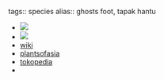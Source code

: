 tags:: species
alias:: ghosts foot, tapak hantu

- ![](https://peach-geographical-bat-397.mypinata.cloud/ipfs/QmdmdcPmqfqfxBwAkgNEXp4tjc5QE5FHqfFAbGU6AMqtXi)
- ![](https://peach-geographical-bat-397.mypinata.cloud/ipfs/QmTnECSDgias1NzCnkeFbBAqKxoTNjGFV4yaZuzTSwkpFg)
- [wiki](https://en.wikipedia.org/wiki/Trevesia_burckii)
- [plantsofasia](http://www.plantsofasia.com/index/trevesia_burckii/0-802)
- [tokopedia](https://www.tokopedia.com/panjaitanfarm/trevesia-burckii-besar-sp-sumatera-utara?extParam=ivf%3Dfalse%26src%3Dsearch)
-